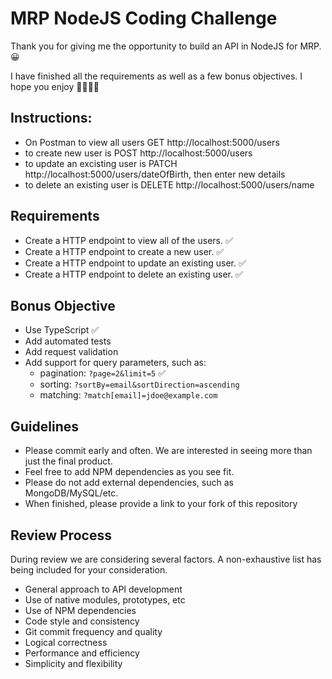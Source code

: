 # MRP NodeJS Coding Challenge

Thank you for giving me the opportunity to build an API in NodeJS for MRP.😀

I have finished all the requirements as well as a few bonus objectives. I hope you enjoy 🎉🎉🎉🎉

## Instructions:

- On Postman to view all users GET http://localhost:5000/users
- to create new user is POST http://localhost:5000/users
- to update an excisting user is PATCH http://localhost:5000/users/dateOfBirth, then enter new details
- to delete an existing user is DELETE http://localhost:5000/users/name


## Requirements

- Create a HTTP endpoint to view all of the users. ✅
- Create a HTTP endpoint to create a new user.  ✅
- Create a HTTP endpoint to update an existing user. ✅ 
- Create a HTTP endpoint to delete an existing user. ✅

## Bonus Objective

- Use TypeScript ✅
- Add automated tests
- Add request validation
- Add support for query parameters, such as:
  - pagination: `?page=2&limit=5` ✅
  - sorting: `?sortBy=email&sortDirection=ascending`
  - matching: `?match[email]=jdoe@example.com`

## Guidelines

- Please commit early and often. We are interested in seeing more than just the final product.
- Feel free to add NPM dependencies as you see fit.
- Please do not add external dependencies, such as MongoDB/MySQL/etc.
- When finished, please provide a link to your fork of this repository

## Review Process

During review we are considering several factors. A non-exhaustive list has being included for your consideration.

- General approach to API development
- Use of native modules, prototypes, etc
- Use of NPM dependencies
- Code style and consistency
- Git commit frequency and quality
- Logical correctness
- Performance and efficiency
- Simplicity and flexibility
